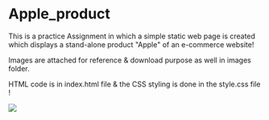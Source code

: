 # Apple_product

This is a practice Assignment in which a simple static web page is created which displays a stand-alone product "Apple" of an e-commerce website!

Images are attached for reference & download purpose as well in images folder.

HTML code is in index.html file & the CSS styling is done in the style.css file !

<img src="https://user-images.githubusercontent.com/75996638/178135115-5b64a5fd-6f40-4dd8-95db-4bcb4c61d43b.png">
